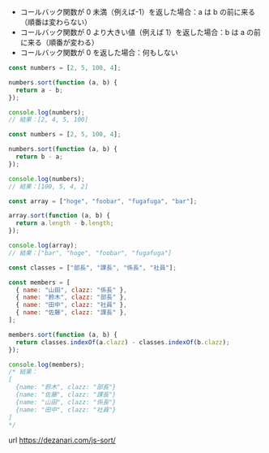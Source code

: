 - コールバック関数が 0 未満（例えば-1）を返した場合：a は b の前に来る（順番は変わらない）
- コールバック関数が 0 より大きい値（例えば 1）を返した場合：b は a の前に来る（順番が変わる）
- コールバック関数が 0 を返した場合：何もしない

```javascript
const numbers = [2, 5, 100, 4];

numbers.sort(function (a, b) {
  return a - b;
});

console.log(numbers);
// 結果：[2, 4, 5, 100]
```

```javascript
const numbers = [2, 5, 100, 4];

numbers.sort(function (a, b) {
  return b - a;
});

console.log(numbers);
// 結果：[100, 5, 4, 2]
```

```javascript
const array = ["hoge", "foobar", "fugafuga", "bar"];

array.sort(function (a, b) {
  return a.length - b.length;
});

console.log(array);
// 結果：["bar", "hoge", "foobar", "fugafuga"]
```

```javascript
const classes = ["部長", "課長", "係長", "社員"];

const members = [
  { name: "山田", clazz: "係長" },
  { name: "鈴木", clazz: "部長" },
  { name: "田中", clazz: "社員" },
  { name: "佐藤", clazz: "課長" },
];

members.sort(function (a, b) {
  return classes.indexOf(a.clazz) - classes.indexOf(b.clazz);
});

console.log(members);
/* 結果：
[
  {name: "鈴木", clazz: "部長"}
  {name: "佐藤", clazz: "課長"}
  {name: "山田", clazz: "係長"}
  {name: "田中", clazz: "社員"}
]
*/
```

url https://dezanari.com/js-sort/
